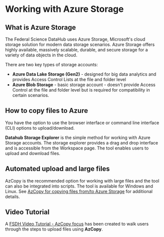 # Working with Azure Storage

## What is Azure Storage

The Federal Science DataHub uses Azure Storage, Microsoft's cloud storage solution for modern data storage scenarios. Azure Storage offers highly available, massively scalable, durable, and secure storage for a variety of data objects in the cloud. 

There are two key types of storage accounts:

- **Azure Data Lake Storage (Gen2)** - designed for big data analytics and provides Access Control Lists at the file and folder level
- **Azure Blob Storage** - basic storage account - doesn't provide Access Control at the file and folder level but is required for compatibility in certain scenarios.

## How to copy files to Azure

You have the option to use the browser interface or command line interface (CLI) options to upload/download.

**Datahub Storage Explorer** is the simple method for working with Azure Storage accounts. The storage explorer provides a drag and drop interface and is accessible from the Workspace page. The tool enables users to upload and download files.

## Automated upload and large files

AzCopy is the recommended option for working with large files and the tool can also be integrated into scripts. The tool is available for Windows and Linux. See [AzCopy for copying files from/to Azure Storage](Use-AzCopy-to-Interact-with-Azure-Storage-Account) for additional details.

## Video Tutorial

A [FSDH Video Tutorial - AzCopy focus](https://dhdemosand.blob.core.windows.net/datahub/Data%20Sharing%20Tutorial.mp4?sv=2020-10-02&st=2022-02-09T20%3A22%3A12Z&se=2023-02-10T20%3A22%3A00Z&sr=b&sp=r&sig=OeNPrxbhVMshileL39VKre%2FQBBYfUae5gz1M%2Fsyo3JY%3D) has been created to walk users through the steps to upload files using **AzCopy**.
